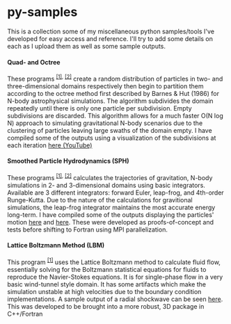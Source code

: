 # py-samples
This is a collection some of my miscellaneous python samples/tools I've
developed for easy access and reference. I'll try to add some details on each
as I upload them as well as some sample outputs.

#### Quad- and Octree
These programs <sup>[[1]](./Quad-Tree.py), [[2]](./Oct-Tree.py)</sup> create a
random distribution of particles in two- and three-dimensional domains
respectively then begin to partition them according to the octree method first
described by Barnes & Hut (1986) for N-body astrophysical simulations. The
algorithm subdivides the domain repeatedly until there is only one particle per
subdivision. Empty subdivisions are discarded. This algorithm allows for a much
faster O(N log N) approach to simulating gravitational N-body scenarios due to
the clustering of particles leaving large swaths of the domain empty. I have
compiled some of the outputs using a visualization of the subdivisions at each
iteration [here (YouTube)](https://youtu.be/HUZ363rNHh0)

#### Smoothed Particle Hydrodynamics (SPH)
These programs <sup>[[1]](./SPH_2D.py), [[2]](./SPH_3D.py)</sup> calculates the
trajectories of gravitation, N-body simulations in 2- and 3-dimensional domains
using basic integrators. Available are 3 different integrators: forward Euler,
leap-frog, and 4th-order Runge-Kutta. Due to the nature of the calculations for
gravitional simulations, the leap-frog integrator maintains the most accurate
energy long-term. I have compiled some of the outputs displaying the particles'
motion [here](https://youtu.be/CHpxrZNSei4) and
[here](https://youtu.be/GoBorlSVHuc). These were developed as proofs-of-concept
and tests before shifting to Fortran using MPI parallelization.

#### Lattice Boltzmann Method (LBM)
This program <sup>[[1]](./LBM_D2Q9_main.py)</sup> uses the Lattice Boltzmann
method to calculate fluid flow, essentially solving for the Boltzmann
statistical equations for fluids to reproduce the Navier-Stokes equations. It
is for single-phase flow in a very basic wind-tunnel style domain. It has some
artifacts which make the simulation unstable at high velocities due to the
boundary condition implementations. A sample output of a radial shockwave can
be seen [here](https://youtu.be/4gwGsLY80SA). This was developed to be brought
into a more robust, 3D package in C++/Fortran